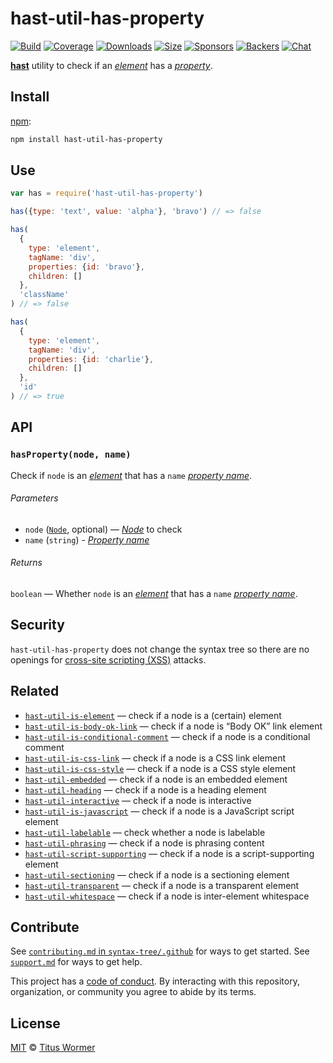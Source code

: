 # hast-util-has-property

[![Build][build-badge]][build]
[![Coverage][coverage-badge]][coverage]
[![Downloads][downloads-badge]][downloads]
[![Size][size-badge]][size]
[![Sponsors][sponsors-badge]][collective]
[![Backers][backers-badge]][collective]
[![Chat][chat-badge]][chat]

[**hast**][hast] utility to check if an [*element*][element] has a
[*property*][property].

## Install

[npm][]:

```sh
npm install hast-util-has-property
```

## Use

```js
var has = require('hast-util-has-property')

has({type: 'text', value: 'alpha'}, 'bravo') // => false

has(
  {
    type: 'element',
    tagName: 'div',
    properties: {id: 'bravo'},
    children: []
  },
  'className'
) // => false

has(
  {
    type: 'element',
    tagName: 'div',
    properties: {id: 'charlie'},
    children: []
  },
  'id'
) // => true
```

## API

### `hasProperty(node, name)`

Check if `node` is an [*element*][element] that has a `name`
[*property name*][property].

###### Parameters

*   `node` ([`Node`][node], optional) — [*Node*][node] to check
*   `name` (`string`) - [*Property name*][property]

###### Returns

`boolean` — Whether `node` is an [*element*][element] that has a `name`
[*property name*][property].

## Security

`hast-util-has-property` does not change the syntax tree so there are no
openings for [cross-site scripting (XSS)][xss] attacks.

## Related

*   [`hast-util-is-element`](https://github.com/syntax-tree/hast-util-is-element)
    — check if a node is a (certain) element
*   [`hast-util-is-body-ok-link`](https://github.com/rehypejs/rehype-minify/tree/master/packages/hast-util-is-body-ok-link)
    — check if a node is “Body OK” link element
*   [`hast-util-is-conditional-comment`](https://github.com/rehypejs/rehype-minify/tree/master/packages/hast-util-is-conditional-comment)
    — check if a node is a conditional comment
*   [`hast-util-is-css-link`](https://github.com/rehypejs/rehype-minify/tree/master/packages/hast-util-is-css-link)
    — check if a node is a CSS link element
*   [`hast-util-is-css-style`](https://github.com/rehypejs/rehype-minify/tree/master/packages/hast-util-is-css-style)
    — check if a node is a CSS style element
*   [`hast-util-embedded`](https://github.com/syntax-tree/hast-util-embedded)
    — check if a node is an embedded element
*   [`hast-util-heading`](https://github.com/syntax-tree/hast-util-heading)
    — check if a node is a heading element
*   [`hast-util-interactive`](https://github.com/syntax-tree/hast-util-interactive)
    — check if a node is interactive
*   [`hast-util-is-javascript`](https://github.com/rehypejs/rehype-minify/tree/master/packages/hast-util-is-javascript)
    — check if a node is a JavaScript script element
*   [`hast-util-labelable`](https://github.com/syntax-tree/hast-util-labelable)
    — check whether a node is labelable
*   [`hast-util-phrasing`](https://github.com/syntax-tree/hast-util-phrasing)
    — check if a node is phrasing content
*   [`hast-util-script-supporting`](https://github.com/syntax-tree/hast-util-script-supporting)
    — check if a node is a script-supporting element
*   [`hast-util-sectioning`](https://github.com/syntax-tree/hast-util-sectioning)
    — check if a node is a sectioning element
*   [`hast-util-transparent`](https://github.com/syntax-tree/hast-util-transparent)
    — check if a node is a transparent element
*   [`hast-util-whitespace`](https://github.com/syntax-tree/hast-util-whitespace)
    — check if a node is inter-element whitespace

## Contribute

See [`contributing.md` in `syntax-tree/.github`][contributing] for ways to get
started.
See [`support.md`][support] for ways to get help.

This project has a [code of conduct][coc].
By interacting with this repository, organization, or community you agree to
abide by its terms.

## License

[MIT][license] © [Titus Wormer][author]

<!-- Definition -->

[build-badge]: https://img.shields.io/travis/syntax-tree/hast-util-has-property.svg

[build]: https://travis-ci.org/syntax-tree/hast-util-has-property

[coverage-badge]: https://img.shields.io/codecov/c/github/syntax-tree/hast-util-has-property.svg

[coverage]: https://codecov.io/github/syntax-tree/hast-util-has-property

[downloads-badge]: https://img.shields.io/npm/dm/hast-util-has-property.svg

[downloads]: https://www.npmjs.com/package/hast-util-has-property

[size-badge]: https://img.shields.io/bundlephobia/minzip/hast-util-has-property.svg

[size]: https://bundlephobia.com/result?p=hast-util-has-property

[sponsors-badge]: https://opencollective.com/unified/sponsors/badge.svg

[backers-badge]: https://opencollective.com/unified/backers/badge.svg

[collective]: https://opencollective.com/unified

[chat-badge]: https://img.shields.io/badge/chat-spectrum-7b16ff.svg

[chat]: https://spectrum.chat/unified/syntax-tree

[npm]: https://docs.npmjs.com/cli/install

[license]: license

[author]: https://wooorm.com

[contributing]: https://github.com/syntax-tree/.github/blob/master/contributing.md

[support]: https://github.com/syntax-tree/.github/blob/master/support.md

[coc]: https://github.com/syntax-tree/.github/blob/master/code-of-conduct.md

[hast]: https://github.com/syntax-tree/hast

[node]: https://github.com/syntax-tree/hast#nodes

[element]: https://github.com/syntax-tree/hast#element

[property]: https://github.com/syntax-tree/hast#property-names

[xss]: https://en.wikipedia.org/wiki/Cross-site_scripting
